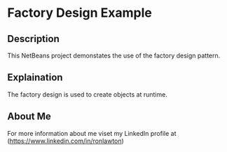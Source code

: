 # Factory Design Example
## Description
This NetBeans project demonstates the use of the factory design pattern.

## Explaination
The factory design is used to create objects at runtime. 

## About Me
For more information about me viset my LinkedIn profile at (https://www.linkedin.com/in/ronlawton)
